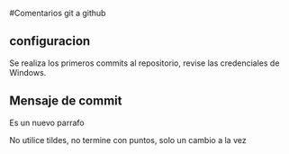 #Comentarios git a github
<br>
<h2>configuracion</h2>
Se realiza los primeros commits al repositorio, revise las credenciales de   Windows.
<h2>Mensaje de commit</h2>
<p>Es un nuevo parrafo</p>
No utilice tildes, no termine con puntos, solo un cambio a la vez
